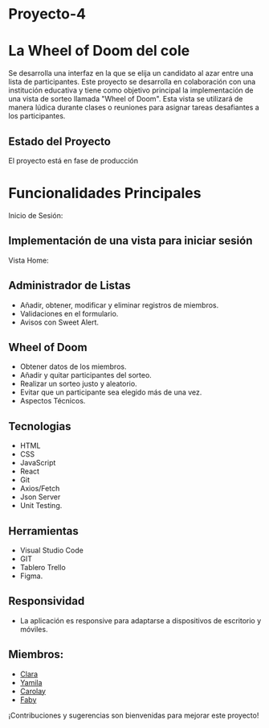 # Proyecto-4

# La Wheel of Doom del cole

 Se desarrolla una interfaz en la que se elija un candidato al azar entre una lista de participantes.
 Este proyecto se desarrolla en colaboración con una institución educativa y tiene como objetivo principal la implementación de una vista de sorteo llamada "Wheel of Doom". Esta vista se utilizará de manera lúdica durante clases o reuniones para asignar tareas desafiantes a los participantes.

## Estado del Proyecto
El proyecto está en fase de producción

# Funcionalidades Principales
 Inicio de Sesión:

## Implementación de una vista para iniciar sesión
 Vista Home:

 ## Administrador de Listas
- Añadir, obtener, modificar y eliminar registros de miembros.
- Validaciones en el formulario.
- Avisos con Sweet Alert.

## Wheel of Doom
- Obtener datos de los miembros.
- Añadir y quitar participantes del sorteo.
- Realizar un sorteo justo y aleatorio.
- Evitar que un participante sea elegido más de una vez.
- Aspectos Técnicos.
## Tecnologias
- HTML
- CSS
- JavaScript
- React
- Git
- Axios/Fetch
- Json Server
- Unit Testing.
## Herramientas
- Visual Studio Code
- GIT
- Tablero Trello
- Figma.
 
## Responsividad
- La aplicación es responsive para adaptarse a dispositivos de escritorio y móviles.

## Miembros:
- [Clara](https://github.com/Clara-RuizSantacruz "github de Clara")
- [Yamila](https://github.com/Yamila17 "github de Yamila")
- [Carolay](https://github.com/carovasq "Github de Carolay")
- [Faby](https://github.com/ilfagaro "Github de Faby")

¡Contribuciones y sugerencias son bienvenidas para mejorar este proyecto!

